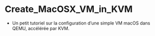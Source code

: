 # Create_MacOSX_VM_in_KVM

* Un petit tutoriel sur la configuration d’une simple VM macOS dans QEMU, accélérée par KVM.

